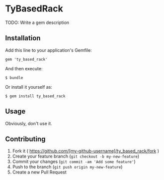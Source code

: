 # TyBasedRack

TODO: Write a gem description

## Installation

Add this line to your application's Gemfile:

    gem 'ty_based_rack'

And then execute:

    $ bundle

Or install it yourself as:

    $ gem install ty_based_rack

## Usage

Obviously, don't use it.

## Contributing

1. Fork it ( https://github.com/[my-github-username]/ty_based_rack/fork )
2. Create your feature branch (`git checkout -b my-new-feature`)
3. Commit your changes (`git commit -am 'Add some feature'`)
4. Push to the branch (`git push origin my-new-feature`)
5. Create a new Pull Request
